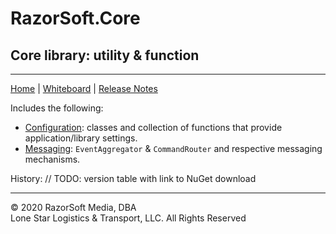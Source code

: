 # RazorSoft.Core
## Core library: utility & function  
____________________________________________________________________________________________________  
[Home][1] | [Whiteboard][2] | [Release Notes][3] 

Includes the following:  
- [Configuration][6]: classes and collection of functions that provide application/library settings.
- [Messaging][7]: `EventAggregator` & `CommandRouter` and respective messaging mechanisms.

History:
//	TODO: version table with link to NuGet download
____________________________________________________________________________________________________   
© 2020 RazorSoft Media, DBA  
       Lone Star Logistics & Transport, LLC. All Rights Reserved  

[1]: README.md  
[2]: wiki/whiteboard.md

[3]: wiki/.documentation/release_notes.md  
[6]: wiki/.documentation/configuration.md  
[7]: wiki/.documentation/messaging.md
